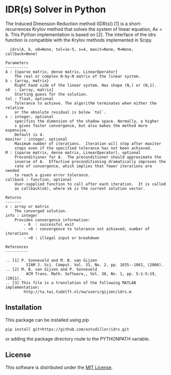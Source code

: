 # IDR(s) Solver in Python
The Induced Dimension Reduction method (IDR(s)) [1] is a short-recurrences Krylov method that
solves the system of linear equation,
                                      Ax = b.
This Python implementation is based on [2]. The interface of the idrs function is compatible
with the Krylov methods implemented in Scipy.

      idrs(A, b, x0=None, tol=1e-5, s=4, maxit=None, M=None, callback=None)

    Parameters
    ----------
    A : {sparse matrix, dense matrix, LinearOperator}
        The real or complex N-by-N matrix of the linear system.
    b : {array, matrix}
        Right hand side of the linear system. Has shape (N,) or (N,1).
    x0  : {array, matrix}
        Starting guess for the solution.
    tol : float, optional
        Tolerance to achieve. The algorithm terminates when either the relative
        or the absolute residual is below `tol`.
    s : integer, optional
        specifies the dimension of the shadow space. Normally, a higher
        s gives faster convergence, but also makes the method more expensive.
        Default is 4.
    maxiter : integer, optional
        Maximum number of iterations.  Iteration will stop after maxiter
        steps even if the specified tolerance has not been achieved.
    M : {sparse matrix, dense matrix, LinearOperator}, optional
        Preconditioner for A.  The preconditioner should approximate the
        inverse of A.  Effective preconditioning dramatically improves the
        rate of convergence, which implies that fewer iterations are needed
        to reach a given error tolerance.
    callback : function, optional
        User-supplied function to call after each iteration.  It is called
        as callback(xk), where xk is the current solution vector.

    Returns
    -------
    x : array or matrix
        The converged solution.
    info : integer
        Provides convergence information:
            - 0  : successful exit
            - >0 : convergence to tolerance not achieved, number of iterations
            - <0 : illegal input or breakdown

    References
    ----------

    .. [1] P. Sonneveld and M. B. van Gijzen
             SIAM J. Sci. Comput. Vol. 31, No. 2, pp. 1035--1062, (2008).
    .. [2] M. B. van Gijzen and P. Sonneveld
             ACM Trans. Math. Software,, Vol. 38, No. 1, pp. 5:1-5:19, (2011).
    .. [3] This file is a translation of the following MATLAB implementation:
            http://ta.twi.tudelft.nl/nw/users/gijzen/idrs.m


## Installation

This package can be installed using pip

    pip install git+https://github.com/astudillor/idrs.git

or adding the package directory route to the PYTHONPATH variable.

## License

This software is distributed under the [MIT License](http://opensource.org/licenses/MIT).
